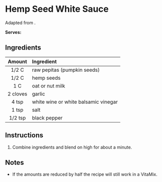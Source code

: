 # Hemp Seed White Sauce

Adapted from []().

**Serves:** 

## Ingredients

| Amount   | Ingredient
| :----:   | :---------
| 1/2 C    | raw pepitas (pumpkin seeds)
| 1/2 C    | hemp seeds
| 1 C      | oat or nut milk
| 2 cloves | garlic
| 4 tsp    | white wine or white balsamic vinegar
| 1 tsp    | salt
| 1/2 tsp  | black pepper


## Instructions

1. Combine ingredients and blend on high for about a minute.

## Notes

* If the amounts are reduced by half the recipe will still work in a VitaMix.

